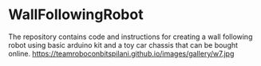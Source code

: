 # WallFollowingRobot
The repository contains code and instructions for creating a wall following robot using basic arduino kit and a toy car chassis that can be bought online.
https://teamroboconbitspilani.github.io/images/gallery/w7.jpg
